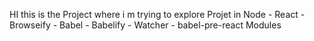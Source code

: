 HI this is the Project where i m trying to explore Projet in
Node - React - Browseify - Babel - Babelify - Watcher - babel-pre-react Modules

